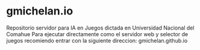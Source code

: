 # gmichelan.io
Repositorio servidor para IA en Juegos dictada en Universidad Nacional del Comahue
Para ejecutar directamente como el servidor web y selector de juegos recomiendo entrar con la siguiente direccion:
gmichelan.github.io
